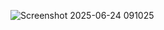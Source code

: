 ![Screenshot 2025-06-24 091025](https://github.com/user-attachments/assets/59b24f55-efe8-4455-953a-8be138e9bc9e)
